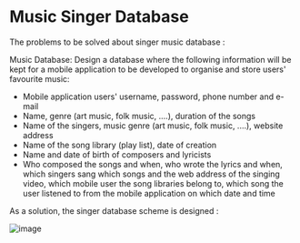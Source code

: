 # Music Singer Database

The problems to be solved about singer music database :

Music Database: Design a database where the following information will be kept for a mobile application to be developed to organise and store users' favourite music:
- Mobile application users' username, password, phone number and e-mail
- Name, genre (art music, folk music, ....), duration of the songs
- Name of the singers, music genre (art music, folk music, ....), website address
- Name of the song library (play list), date of creation
- Name and date of birth of composers and lyricists
- Who composed the songs and when, who wrote the lyrics and when, which singers sang which songs and the web address of the singing video, which mobile user the song libraries belong to, which song the user listened to from the mobile application on which date and time

As a solution, the singer database scheme is designed : 

![image](https://user-images.githubusercontent.com/119699844/218271565-986753e5-407a-430a-8d77-bdd11a92e13f.png)
